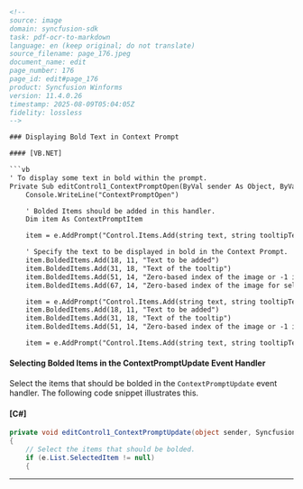 ```html
<!--
source: image
domain: syncfusion-sdk
task: pdf-ocr-to-markdown
language: en (keep original; do not translate)
source_filename: page_176.jpeg
document_name: edit
page_number: 176
page_id: edit#page_176
product: Syncfusion Winforms
version: 11.4.0.26
timestamp: 2025-08-09T05:04:05Z
fidelity: lossless
-->

### Displaying Bold Text in Context Prompt

#### [VB.NET]

```vb
' To display some text in bold within the prompt.
Private Sub editControl1_ContextPromptOpen(ByVal sender As Object, ByVal e As Syncfusion.Windows.Forms.Edit.ContextPromptUpdateEventArgs) Handles editControl1.ContextPromptOpen
    Console.WriteLine("ContextPromptOpen")

    ' Bolded Items should be added in this handler.
    Dim item As ContextPromptItem

    item = e.AddPrompt("Control.Items.Add(string text, string tooltipText, int imageIndex, int selectedImageIndex)", "Specify the text of the item, its tooltip text, image index and selected image index")

    ' Specify the text to be displayed in bold in the Context Prompt.
    item.BoldedItems.Add(18, 11, "Text to be added")
    item.BoldedItems.Add(31, 18, "Text of the tooltip")
    item.BoldedItems.Add(51, 14, "Zero-based index of the image or -1 if no image should be used.")
    item.BoldedItems.Add(67, 14, "Zero-based index of the image for selection or -1 if no image should be used.")

    item = e.AddPrompt("Control.Items.Add(string text, string tooltipText, int imageIndex)", "Specify the text of the item, its tooltip text, and image index")
    item.BoldedItems.Add(18, 11, "Text to be added")
    item.BoldedItems.Add(31, 18, "Text of the tooltip")
    item.BoldedItems.Add(51, 14, "Zero-based index of the image or -1 if no image should be used.")

    item = e.AddPrompt("Control.Items.Add(string text, string tooltipText)", "Specify the text of the item and its tooltip text ")
```

#### Selecting Bolded Items in the ContextPromptUpdate Event Handler

Select the items that should be bolded in the `ContextPromptUpdate` event handler. The following code snippet illustrates this.

#### [C#]

```csharp
private void editControl1_ContextPromptUpdate(object sender, Syncfusion.Windows.Forms.Edit.ContextPromptUpdateEventArgs e)
{
    // Select the items that should be bolded.
    if (e.List.SelectedItem != null)
    {
```

---

<!-- tags: [syncfusion, winforms, edit control, context prompt, bold text, event handling] keywords: [vb.net, c#, visual basic, event handler, selecteditem, boldeditems] -->
```